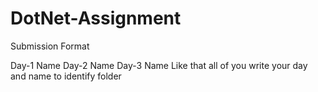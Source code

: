 # DotNet-Assignment
Submission Format

Day-1 Name
Day-2 Name
Day-3 Name
Like that all of you write your day and name to identify folder
